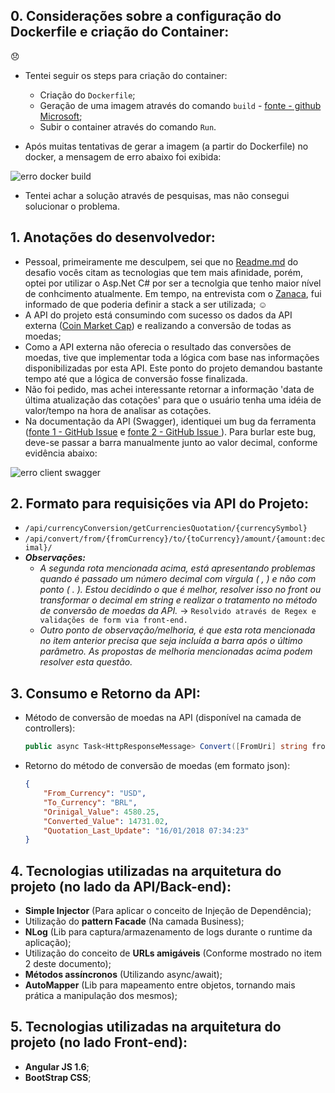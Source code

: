 ## 0. Considerações sobre a configuração do Dockerfile e criação do Container: 

:disappointed:

- Tentei seguir os steps para criação do container:
    - Criação do ```Dockerfile```;
    - Geração de uma imagem através do comando ```build``` - [fonte - github Microsoft](https://github.com/Microsoft/dotnet-framework-docker-samples/tree/master/dotnetapp-4.6.2);
    - Subir o container através do comando ```Run```.
    
- Após muitas tentativas de gerar a imagem (a partir do Dockerfile) no docker, a mensagem de erro abaixo foi exibida: 

![erro docker build](imgs/erro/docker/erro_docker_build.png)

- Tentei achar a solução através de pesquisas, mas não consegui solucionar o problema.

## 1. Anotações do desenvolvedor:

- Pessoal, primeiramente me desculpem, sei que no [Readme.md](https://github.com/HotelUrbano/challenge-bravo/blob/master/README.md) do desafio vocês citam as tecnologias que tem mais afinidade, porém, optei por utilizar o Asp.Net C# por ser a tecnolgia que tenho maior nível de conhcimento atualmente. Em tempo, na entrevista com o [Zanaca](https://github.com/zanaca), fui informado de que poderia definir a stack a ser utilizada; :relaxed:
- A API do projeto está consumindo com sucesso os dados da API externa ([Coin Market Cap](https://coinmarketcap.com/api/)) e realizando a conversão de todas as moedas;
- Como a API externa não oferecia o resultado das conversões de moedas, tive que implementar toda a lógica com base nas informações disponibilizadas por esta API. Este ponto do projeto demandou bastante tempo até que a lógica de conversão fosse finalizada.
- Não foi pedido, mas achei interessante retornar a informação 'data de última atualização das cotações' para que o usuário tenha uma idéia de valor/tempo na hora de analisar as cotações.
- Na documentação da API (Swagger), identiquei um bug da ferramenta ([fonte 1 - GitHub Issue](https://github.com/swagger-api/swagger-ui/issues/1983) e [fonte 2 - GitHub Issue ](https://github.com/metosin/compojure-api/issues/110)). Para burlar este bug, deve-se passar a barra manualmente junto ao valor decimal, conforme evidência abaixo:

![erro client swagger](imgs/erro/swagger/erro_client_swagger.png)

## 2. Formato para requisições via API do Projeto:

- ```/api/currencyConversion/getCurrenciesQuotation/{currencySymbol}```
- ```/api/convert/from/{fromCurrency}/to/{toCurrency}/amount/{amount:decimal}/```
 - ***Observações:*** 
    - *A segunda rota mencionada acima, está apresentando problemas quando é passado um número decimal com vírgula ( , ) e não com ponto ( . ). Estou decidindo o que é melhor, resolver isso no front ou transformar o decimal em string e realizar o tratamento no método de conversão de moedas da API.* -> ```Resolvido através de Regex e validações de form via front-end.```
    - *Outro ponto de observação/melhoria, é que esta rota mencionada no item anterior precisa que seja incluída a barra após o último parâmetro. As propostas de melhoria mencionadas acima podem resolver esta questão.*

## 3. Consumo e Retorno da API:

 - Método de conversão de moedas na API (disponível na camada de controllers): 
    ```csharp
    public async Task<HttpResponseMessage> Convert([FromUri] string fromCurrency, string toCurrency, decimal amount){ ... }
    ```
    
 - Retorno do método de conversão de moedas (em formato json):    
    ```json
    {
        "From_Currency": "USD",
        "To_Currency": "BRL",
        "Orinigal_Value": 4580.25,
        "Converted_Value": 14731.02,
        "Quotation_Last_Update": "16/01/2018 07:34:23"
    }
    ```
    
## 4. Tecnologias utilizadas na arquitetura do projeto (no lado da API/Back-end):
    
- **Simple Injector** (Para aplicar o conceito de Injeção de Dependência);
- Utilização do **pattern Facade** (Na camada Business);
- **NLog** (Lib para captura/armazenamento de logs durante o runtime da aplicação);
- Utilização do conceito de **URLs amigáveis** (Conforme mostrado no item 2 deste documento);
- **Métodos assíncronos** (Utilizando async/await);
- **AutoMapper** (Lib para mapeamento entre objetos, tornando mais prática a manipulação dos mesmos);

## 5. Tecnologias utilizadas na arquitetura do projeto (no lado Front-end):

- **Angular JS 1.6**;
- **BootStrap CSS**;
